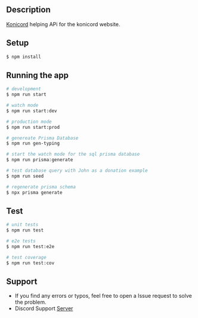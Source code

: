 ## Description

[Konicord](https://github.com/vKxni/konicord) helping APi for the konicord website.

## Setup

```bash
$ npm install
```

## Running the app

```bash
# development
$ npm run start

# watch mode
$ npm run start:dev

# production mode
$ npm run start:prod

# genereate Prisma Database 
$ npm run gen-typing

# start the watch mode for the sql prisma database
$ npm run prisma:generate

# test database query with John as a donation example
$ npm run seed

# regenerate prisma schema
$ npx prisma generate
```

## Test

```bash
# unit tests
$ npm run test

# e2e tests
$ npm run test:e2e

# test coverage
$ npm run test:cov
```

## Support

* If you find any errors or typos, feel free to open a Issue request to solve the problem.
* Discord Support [Server](https://discord.gg/McDe44pbgG)


